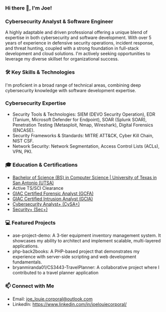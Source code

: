 ### Hi there 👋, I'm Joe!

<!--
**joelouie222/joelouie222** is a ✨ _special_ ✨ repository because its `README.md` (this file) appears on your GitHub profile.

Here are some ideas to get you started:

- 🔭 I’m currently working on ...
- 🌱 I’m currently learning ...
- 👯 I’m looking to collaborate on ...
- 🤔 I’m looking for help with ...
- 💬 Ask me about ...
- 📫 How to reach me: ...
- 😄 Pronouns: ...
- ⚡ Fun fact: ...
-->

### Cybersecurity Analyst & Software Engineer

A highly adaptable and driven professional offering a unique blend of expertise in both cybersecurity and software development. With over 5 years of experience in defensive security operations, incident response, and threat hunting, coupled with a strong foundation in full-stack development and cloud solutions. I'm actively seeking opportunities to leverage my diverse skillset for organizational success.

### 🛠️ Key Skills & Technologies
I'm proficient in a broad range of technical areas, combining deep cybersecurity knowledge with software development expertise.

### Cybersecurity Expertise
- Security Tools & Technologies: SIEM (DEVO Security Operation), EDR (Tanium, Microsoft Defender for Endpoint), SOAR (Splunk SOAR), Penetration Testing (Metasploit, Nmap, Wireshark), Digital Forensics (ENCASE).
- Security Frameworks & Standards: MITRE ATT&CK, Cyber Kill Chain, NIST CSF.
- Network Security: Network Segmentation, Access Control Lists (ACLs), VPN, PKI.

### 🎓 Education & Certifications
- [Bachelor of Science (BS) in Computer Science | University of Texas in San Antonio (UTSA)](https://www.parchment.com/u/award/81f7d3ab8a0d4e360a35c80d9b7bb6e3)
- Active TS/SCI Clearance
- [GIAC Certified Forensic Analyst (GCFA)](https://www.credly.com/badges/60b54a99-394a-400c-8a05-7727742a92a9/public_url)
- [GIAC Certified Intrusion Analyst (GCIA)](https://www.credly.com/badges/79b311eb-de2e-4759-af8b-4e5599644c0d/public_url)
- [Cybersecurity Analyst+ (CySA+)](https://www.credly.com/badges/e93a6e46-156a-4c4c-bcc7-8f1f770a4029/public_url)
- [Security+ (Sec+)](https://www.credly.com/badges/1f973e72-d3bd-443b-a1c9-6461dd9db85b/public_url)


### 💻 Featured Projects

- ase-project-demo: A 3-tier equipment inventory management system. It showcases my ability to architect and implement scalable, multi-layered applications.
- php-back2books: A PHP-based project that demonstrates my experience with server-side scripting and web development fundamentals.
- bryanmiranda01/CS3443-TravelPlanner: A collaborative project where I contributed to a travel planner application

### 📫 Connect with Me

- Email: joe_louie.corporal@outlook.com
- LinkedIn: https://www.linkedin.com/in/joelouiecorporal/